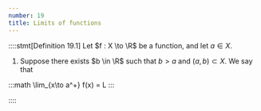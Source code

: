 ```yaml
---
number: 19
title: Limits of functions
---
```


::::stmt[Definition 19.1]
Let $f : X \to \R$ be a function, and let $a \in X$.

1. Suppose there exists $b \in \R$ such that $b>a$ and $(a,b)\subset X$. We say that

:::math
\lim\_{x\to a^+} f(x) = L
:::

::::
